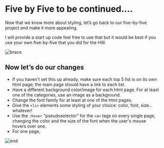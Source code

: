 # Five by Five to be continued....

Now that we know more about styling, let’s go back to our five-by-five project and make it more appealing.

I will provide a start up code feel free to use that but it would be best if you use your own five-by-five that you did for the HW.

![brace](http://www.quickmeme.com/img/10/10ce2fc1c9ce11e624670026c9b519ac893476fad058d1ab5154473d955fe160.jpg)

## Now let’s do our changes

* If you haven't set this up already, make sure each top 5 list is on its own html page; the main page should have a link to each list.
* Have a different background color/image for each html page. For at least one of the categories, use an image as a background.
* Change the font family for at least at one of the html pages.
* Give the `<li>` elements some styling of your choice: color, font, size... whatever!
* Use the `:hover` "pseudoselector" for the `<a>` tags on every single page, changing the color and the size of the font when the user's mouse hovers over one.
* For one page, 




![end](http://awesomelytechie.com/wp-content/uploads/2018/01/This-Changes-Everything-Meme.jpg)

